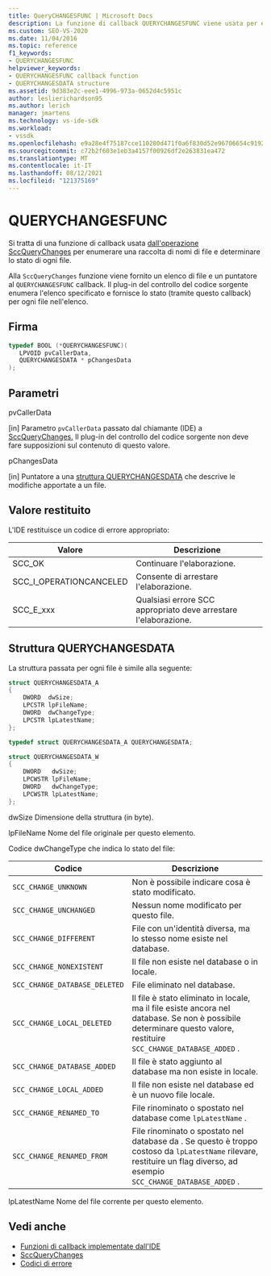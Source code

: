```yaml
---
title: QueryCHANGESFUNC | Microsoft Docs
description: La funzione di callback QUERYCHANGESFUNC viene usata per enumerare una raccolta di nomi di file e determinare lo stato di ogni file.
ms.custom: SEO-VS-2020
ms.date: 11/04/2016
ms.topic: reference
f1_keywords:
- QUERYCHANGESFUNC
helpviewer_keywords:
- QUERYCHANGESFUNC callback function
- QUERYCHANGESDATA structure
ms.assetid: 9d383e2c-eee1-4996-973a-0652d4c5951c
author: leslierichardson95
ms.author: lerich
manager: jmartens
ms.technology: vs-ide-sdk
ms.workload:
- vssdk
ms.openlocfilehash: e9a28e4f75187cce110280d471f0a6f830d52e96706654c91929b324da70f57d
ms.sourcegitcommit: c72b2f603e1eb3a4157f00926df2e263831ea472
ms.translationtype: MT
ms.contentlocale: it-IT
ms.lasthandoff: 08/12/2021
ms.locfileid: "121375169"
---
```

# <a name="querychangesfunc"></a>QUERYCHANGESFUNC
Si tratta di una funzione di callback usata [dall'operazione SccQueryChanges](../extensibility/sccquerychanges-function.md) per enumerare una raccolta di nomi di file e determinare lo stato di ogni file.

 Alla `SccQueryChanges` funzione viene fornito un elenco di file e un puntatore al `QUERYCHANGESFUNC` callback. Il plug-in del controllo del codice sorgente enumera l'elenco specificato e fornisce lo stato (tramite questo callback) per ogni file nell'elenco.

## <a name="signature"></a>Firma

```cpp
typedef BOOL (*QUERYCHANGESFUNC)(
   LPVOID pvCallerData,
   QUERYCHANGESDATA * pChangesData
);
```

## <a name="parameters"></a>Parametri
 pvCallerData

[in] Parametro `pvCallerData` passato dal chiamante (IDE) a [SccQueryChanges.](../extensibility/sccquerychanges-function.md) Il plug-in del controllo del codice sorgente non deve fare supposizioni sul contenuto di questo valore.

 pChangesData

[in] Puntatore a una [struttura QUERYCHANGESDATA](#LinkQUERYCHANGESDATA) che descrive le modifiche apportate a un file.

## <a name="return-value"></a>Valore restituito
 L'IDE restituisce un codice di errore appropriato:

|Valore|Descrizione|
|-----------|-----------------|
|SCC_OK|Continuare l'elaborazione.|
|SCC_I_OPERATIONCANCELED|Consente di arrestare l'elaborazione.|
|SCC_E_xxx|Qualsiasi errore SCC appropriato deve arrestare l'elaborazione.|

## <a name="querychangesdata-structure"></a><a name="LinkQUERYCHANGESDATA"></a> Struttura QUERYCHANGESDATA
 La struttura passata per ogni file è simile alla seguente:

```cpp
struct QUERYCHANGESDATA_A
{
    DWORD  dwSize;
    LPCSTR lpFileName;
    DWORD  dwChangeType;
    LPCSTR lpLatestName;
};

typedef struct QUERYCHANGESDATA_A QUERYCHANGESDATA;

struct QUERYCHANGESDATA_W
{
    DWORD   dwSize;
    LPCWSTR lpFileName;
    DWORD   dwChangeType;
    LPCWSTR lpLatestName;
};
```

 dwSize Dimensione della struttura (in byte).

 lpFileName Nome del file originale per questo elemento.

 Codice dwChangeType che indica lo stato del file:

|Codice|Descrizione|
|----------|-----------------|
|`SCC_CHANGE_UNKNOWN`|Non è possibile indicare cosa è stato modificato.|
|`SCC_CHANGE_UNCHANGED`|Nessun nome modificato per questo file.|
|`SCC_CHANGE_DIFFERENT`|File con un'identità diversa, ma lo stesso nome esiste nel database.|
|`SCC_CHANGE_NONEXISTENT`|Il file non esiste nel database o in locale.|
|`SCC_CHANGE_DATABASE_DELETED`|File eliminato nel database.|
|`SCC_CHANGE_LOCAL_DELETED`|Il file è stato eliminato in locale, ma il file esiste ancora nel database. Se non è possibile determinare questo valore, restituire `SCC_CHANGE_DATABASE_ADDED` .|
|`SCC_CHANGE_DATABASE_ADDED`|Il file è stato aggiunto al database ma non esiste in locale.|
|`SCC_CHANGE_LOCAL_ADDED`|Il file non esiste nel database ed è un nuovo file locale.|
|`SCC_CHANGE_RENAMED_TO`|File rinominato o spostato nel database come `lpLatestName` .|
|`SCC_CHANGE_RENAMED_FROM`|File rinominato o spostato nel database da . Se questo è troppo costoso da `lpLatestName` rilevare, restituire un flag diverso, ad esempio `SCC_CHANGE_DATABASE_ADDED` .|

 lpLatestName Nome del file corrente per questo elemento.

## <a name="see-also"></a>Vedi anche
- [Funzioni di callback implementate dall'IDE](../extensibility/callback-functions-implemented-by-the-ide.md)
- [SccQueryChanges](../extensibility/sccquerychanges-function.md)
- [Codici di errore](../extensibility/error-codes.md)
